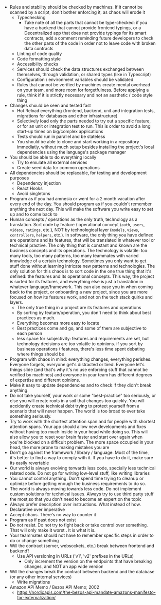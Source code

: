 - Rules and stability should be checked by machines. If it cannot be scanned by a script, don't bother enforcing it, as chaos will erode it
  - Typechecking
    - Take note of all the parts that cannot be type-checked: if you have a backend that cannot provide frontend typings, or a Decentralized app that does not provide typings for its smart contracts, add a comment reminding future developers to check the other parts of the code in order not to leave code with broken data contracts
  - Linting of code quality
  - Code formatting style
  - Accessibility checks
  - Services should check the data structures exchanged between themselves, through validation, or shared types (like in Typescript)
  - Configuration / environment variables should be validated
  - Rules that cannot be verified by machines create mental overhead on your team, and more room for forgetfulness. Before applying a rule, think if it is strictly necessary and not an aesthetic / code style thing
- Changes should be seen and tested fast
  - Hot Reload everything (frontend, backend, unit and integration tests, migrations for databases and other infrastructure)
  - Selectively load only the parts needed to try out a specific feature, or for an unit or integration test to run. This is order to avoid a long start-up times on big/complex applications
  - Tests should run in parallel and be stateless
  - You should be able to clone and start working in a repository immediatly, without much setup besides installing the project's local dependencies using the language's package manager
- You should be able to do everything locally
  - Try to emulate all external services
  - Create seed data for common operations
- All dependencies should be replacable, for testing and development purposes
  - Dependency injection
  - React Hooks
  - Avoid singletons
- Program as if you had amnesia or went for a 2 month vacation after every end of the day. You should program as if you couldn't remember anything the next day. This will make the software you write easy to set up and to come back to
- Human concepts / operations as the only truth, technology as a translation. Sort code by feature / operational concept (`auth`, `users`, `videos`, `ratings`, etc.), NOT by technological layer (`models`, `views`, `controllers`, `helpers`, etc.). In software, the only thing you have defined are operations and its features, that will be translated in whatever tool or technical practive. The only thing that is constant and known are the business concepts and its operations. The technology is volatile: too many tools, too many patterns, too many teammates with varied knowledge of a certain technology. Sometimes you only want to get stuff done without learning intricate new patterns and technologies. The only solution for this chaos is to sort code in the one true thing that it's defined: the features and its operational concepts. This way, the project is sorted for its features, and everything else is just a translation in whatever language/framework. This can also ease you in when coming back to the project, or onboarding a new project, since you are more focused on how its features work, and not on the tech stack quirks and layers.
  - The only true thing in a project are its features and operations
  - By sorting by feature/operation, you don't need to think about best practices as much.
  - Everything becomes more easy to locate
  - Best practices come and go, and some of them are subjective to each person
  - less space for subjectivity: features and requirements are set, but technology decisions are too volatile to opinions. if you sort by business operations / features, there's less time spent debating where things should be
- Program with chaos in mind: everything changes, everything perishes. Everyone forgets, everyone get's distracted or tired. Everyone let's things slide (and that's why it's no use enforcing stuff that cannot be verified by machines) and everyone in your team has different degrees of expertise and different opinions.
- Make it easy to update dependencies and to check if they didn't break anything.
- Do not take yourself, your work or some "best-practice" too seriously, or else you will create roots in a soil that changes too quickly. You will accidently create technical debt trying to protect yourself from a scenario that will never happen. The world is too broad to ever take something seriously.
- Try to work with the shortest attention span and for people with shortest attention spans. Your app should allow new developments and fixes without having too much inside in your head while doing so. This will also allow you to reset your brain faster and start over again when you're blocked on a difficult problem. The more space occupied in your head, the more prone to making mistakes you are
- Don't go against the framework / library / language. Most of the time, it's better to find a way to comply with it. If you have to do it, make sure its easily revertable
- Our world is always evolving torwards less code, specially less technical related code. Do not go for writing low-level stuff, like writing libraries
- You cannot control anything. Don't spend time trying to cleanup or optimize before getting enough the business requirements to do so.
- The world is always moving towards less code. Do not implement custom solutions for technical issues. Always try to use third party stuff the most,so that you don't need to become an expert on the topic
- Always prefer description over instructions. What instead of how. Declarative over imperative
- Accept chaos. There's no way to counter it
- Program as if past does not exist
- Do not resist. Do not try to fight back or take control over something. That will only make it worst . It is what it is.
- Your teammates should not have to remember specific steps in order to do or change something
- Will the contract (server, websockets, etc.) break between frontend and backend?
  - Use API versioning in URLs ('v1', 'v2' prefixes in the URLs)
    - Only increment the version on the endpoints that have breaking changes, and NOT an app wide version
- Will the changes break the contract between backend and the database (or any other internal services)
  - Write migrations
- Amazon API Memo / Bezos API Memo; 2002
  - https://nordicapis.com/the-bezos-api-mandate-amazons-manifesto-for-externalization/